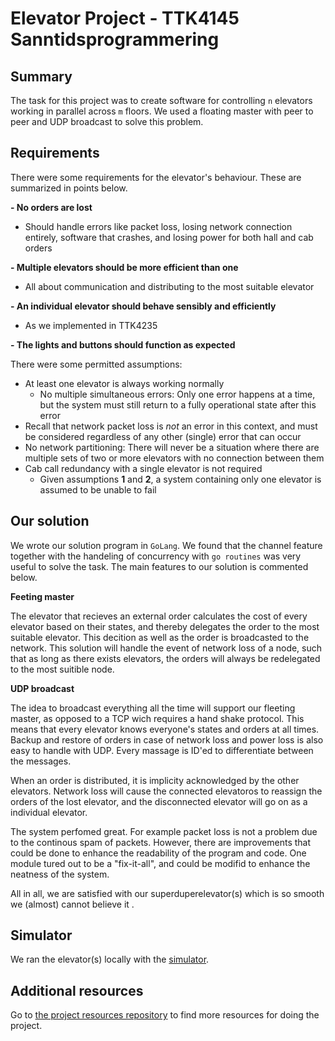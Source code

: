 Elevator Project - TTK4145 Sanntidsprogrammering
================

Summary
-------
The task for this project was to create software for controlling `n` elevators working in parallel across `m` floors. We used a floating master with peer to peer and UDP broadcast to solve this problem.

Requirements
-----------------
There were some requirements for the elevator's behaviour. These are summarized in points below.

**- No orders are lost**
  * Should handle errors like packet loss, losing network connection entirely, software that crashes, and losing power for both hall and cab orders

**- Multiple elevators should be more efficient than one**
  * All about communication and distributing to the most suitable elevator

**- An individual elevator should behave sensibly and efficiently**
  * As we implemented in TTK4235

**- The lights and buttons should function as expected** 

There were some permitted assumptions:

- At least one elevator is always working normally
  - No multiple simultaneous errors: Only one error happens at a time, but the system must still return to a fully operational state after this error
- Recall that network packet loss is *not* an error in this context, and must be considered regardless of any other (single) error that can occur
- No network partitioning: There will never be a situation where there are multiple sets of two or more elevators with no connection between them
- Cab call redundancy with a single elevator is not required
  - Given assumptions **1** and **2**, a system containing only one elevator is assumed to be unable to fail

Our solution
-------------

We wrote our solution program in `GoLang`. We found that the channel feature together with the handeling of concurrency with `go routines` was very useful to solve the task. The main features to our solution is commented below.

**Feeting master**

The elevator that recieves an external order calculates the cost of every elevator based on their states, and thereby delegates the order to the most suitable elevator. This decition as well as the order is broadcasted to the network. This solution will handle the event of network loss of a node, such that as long as there exists elevators, the orders will always be redelegated to the most suitible node.

**UDP broadcast**

The idea to broadcast everything all the time will support our fleeting master, as opposed to a TCP wich requires a hand shake protocol. This means that every elevator knows everyone's states and orders at all times. Backup and restore of orders in case of network loss and power loss is also easy to handle with UDP. Every massage is ID'ed to differentiate between the messages.

When an order is distributed, it is implicity acknowledged by the other elevators. Network loss will cause the connected elevatoros to reassign the orders of the lost elevator, and the disconnected elevator will go on as a individual elevator.

The system perfomed great. For example packet loss is not a problem due to the continous spam of packets. However, there are improvements that could be done to enhance the readability of the program and code. One module tured out to be a "fix-it-all", and could be modifid to enhance the neatness of the system.

All in all, we are satisfied with our superduperelevator(s) which is so smooth we (almost) cannot believe it .

Simulator
---------

We ran the elevator(s) locally with the [simulator](https://github.com/TTK4145/Simulator-v2). 

Additional resources
--------------------

Go to [the project resources repository](https://github.com/TTK4145/Project-resources) to find more resources for doing the project. 
